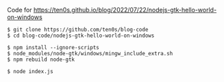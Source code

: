 Code for https://ten0s.github.io/blog/2022/07/22/nodejs-gtk-hello-world-on-windows

```
$ git clone https://github.com/ten0s/blog-code
$ cd blog-code/nodejs-gtk-hello-world-on-windows
```

```
$ npm install --ignore-scripts
$ node_modules/node-gtk/windows/mingw_include_extra.sh
$ npm rebuild node-gtk
```

```
$ node index.js
```

